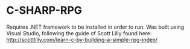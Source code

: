 # C-SHARP-RPG
Requires .NET framework to be installed in order to run. Was built using Visual Studio, following the guide of Scott Lilly found here: http://scottlilly.com/learn-c-by-building-a-simple-rpg-index/
